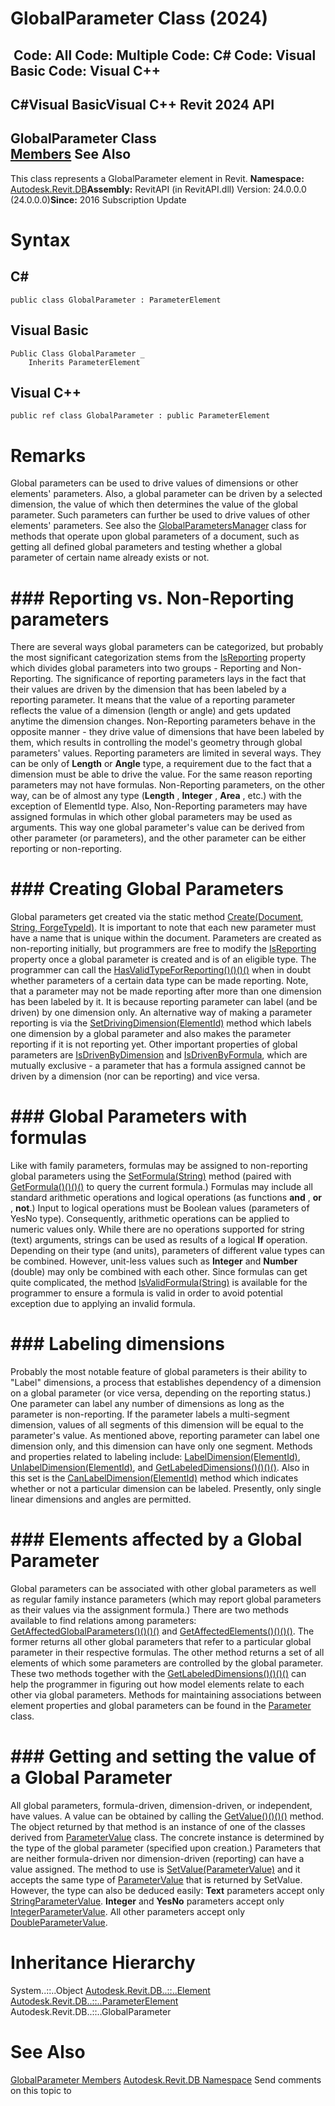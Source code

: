 # GlobalParameter Class (2024)

﻿
 Code: All Code: Multiple Code: C# Code: Visual Basic Code: Visual C++   
---  
C#Visual BasicVisual C++
Revit 2024 API  
---  
GlobalParameter Class  
[Members](f7295d7d-563d-dada-cbb9-7c9303927d0c.md "GlobalParameter Members") See Also  
---  
This class represents a GlobalParameter element in Revit. 
**Namespace:** [Autodesk.Revit.DB](87546ba7-461b-c646-cbb1-2cb8f5bff8b2.md "Autodesk.Revit.DB Namespace")**Assembly:** RevitAPI (in RevitAPI.dll) Version: 24.0.0.0 (24.0.0.0)**Since:** 2016 Subscription Update 
# Syntax
C#  
---  
```text
public class GlobalParameter : ParameterElement
```
  
Visual Basic  
---  
```text
Public Class GlobalParameter _
	Inherits ParameterElement
```
  
Visual C++  
---  
```text
public ref class GlobalParameter : public ParameterElement
```
  
# Remarks
Global parameters can be used to drive values of dimensions or other elements' parameters. Also, a global parameter can be driven by a selected dimension, the value of which then determines the value of the global parameter. Such parameters can further be used to drive values of other elements' parameters.
See also the [GlobalParametersManager](f3af05ec-1f0c-fe86-6708-0a211a40bcda.md "GlobalParametersManager Class") class for methods that operate upon global parameters of a document, such as getting all defined global parameters and testing whether a global parameter of certain name already exists or not. 
# ### Reporting vs. Non-Reporting parameters
There are several ways global parameters can be categorized, but probably the most significant categorization stems from the [IsReporting](41d62d48-8d78-d056-b0ca-9ea4777dc827.md "IsReporting Property") property which divides global parameters into two groups - Reporting and Non-Reporting. The significance of reporting parameters lays in the fact that their values are driven by the dimension that has been labeled by a reporting parameter. It means that the value of a reporting parameter reflects the value of a dimension (length or angle) and gets updated anytime the dimension changes. Non-Reporting parameters behave in the opposite manner \- they drive value of dimensions that have been labeled by them, which results in controlling the model's geometry through global parameters' values.
Reporting parameters are limited in several ways. They can be only of **Length** or **Angle** type, a requirement due to the fact that a dimension must be able to drive the value. For the same reason reporting parameters may not have formulas.
Non-Reporting parameters, on the other way, can be of almost any type (**Length** , **Integer** , **Area** , etc.) with the exception of ElementId type. Also, Non-Reporting parameters may have assigned formulas in which other global parameters may be used as arguments. This way one global parameter's value can be derived from other parameter (or parameters), and the other parameter can be either reporting or non-reporting.
# ### Creating Global Parameters
Global parameters get created via the static method [Create(Document, String, ForgeTypeId)](d3a16d9e-50d0-b1e6-3beb-126356afb73f.md "Create Method"). It is important to note that each new parameter must have a name that is unique within the document. Parameters are created as non-reporting initially, but programmers are free to modify the [IsReporting](41d62d48-8d78-d056-b0ca-9ea4777dc827.md "IsReporting Property") property once a global parameter is created and is of an eligible type. The programmer can call the [HasValidTypeForReporting()()()()](8ec3a25e-018b-8903-01d1-6201531c50a0.md "HasValidTypeForReporting Method") when in doubt whether parameters of a certain data type can be made reporting. Note, that a parameter may not be made reporting after more than one dimension has been labeled by it. It is because reporting parameter can label (and be driven) by one dimension only.
An alternative way of making a parameter reporting is via the [SetDrivingDimension(ElementId)](017b2d21-0ed9-fc04-dd7c-19d78214859d.md "SetDrivingDimension Method") method which labels one dimension by a global parameter and also makes the parameter reporting if it is not reporting yet.
Other important properties of global parameters are [IsDrivenByDimension](201f3932-eece-37b0-be27-3e74ce0c3fb9.md "IsDrivenByDimension Property") and [IsDrivenByFormula](ee9c7baa-47b9-f84d-c2e2-103711fbb756.md "IsDrivenByFormula Property"), which are mutually exclusive - a parameter that has a formula assigned cannot be driven by a dimension (nor can be reporting) and vice versa. 
# ### Global Parameters with formulas
Like with family parameters, formulas may be assigned to non-reporting global parameters using the [SetFormula(String)](7974796f-5771-6640-ce74-0be23eab58d0.md "SetFormula Method") method (paired with [GetFormula()()()()](4fb83945-2484-3709-6036-adfa4f411f28.md "GetFormula Method") to query the current formula.) Formulas may include all standard arithmetic operations and logical operations (as functions **and** , **or** , **not**.) Input to logical operations must be Boolean values (parameters of YesNo type). Consequently, arithmetic operations can be applied to numeric values only. While there are no operations supported for string (text) arguments, strings can be used as results of a logical **If** operation. Depending on their type (and units), parameters of different value types can be combined. However, unit-less values such as **Integer** and **Number** (double) may only be combined with each other. Since formulas can get quite complicated, the method [IsValidFormula(String)](50c83d89-22da-4398-bba8-197345f76192.md "IsValidFormula Method") is available for the programmer to ensure a formula is valid in order to avoid potential exception due to applying an invalid formula.
# ### Labeling dimensions
Probably the most notable feature of global parameters is their ability to "Label" dimensions, a process that establishes dependency of a dimension on a global parameter (or vice versa, depending on the reporting status.) One parameter can label any number of dimensions as long as the parameter is non-reporting. If the parameter labels a multi-segment dimension, values of all segments of this dimension will be equal to the parameter's value. As mentioned above, reporting parameter can label one dimension only, and this dimension can have only one segment. Methods and properties related to labeling include: [LabelDimension(ElementId)](99bc1f7d-82b8-7dc1-9919-e73834bb565c.md "LabelDimension Method"), [UnlabelDimension(ElementId)](b862ea70-8b3a-2800-f434-7163a878deeb.md "UnlabelDimension Method"), and [GetLabeledDimensions()()()()](97d29291-74c4-2da5-2ac5-2fa0c0ac9d0c.md "GetLabeledDimensions Method"). Also in this set is the [CanLabelDimension(ElementId)](be059016-a7dc-6995-0f11-f56f59555183.md "CanLabelDimension Method") method which indicates whether or not a particular dimension can be labeled. Presently, only single linear dimensions and angles are permitted.
# ### Elements affected by a Global Parameter
Global parameters can be associated with other global parameters as well as regular family instance parameters (which may report global parameters as their values via the assignment formula.) There are two methods available to find relations among parameters: [GetAffectedGlobalParameters()()()()](2028f8a1-2691-e921-8a56-882b1e4080f3.md "GetAffectedGlobalParameters Method") and [GetAffectedElements()()()()](c1eb340d-471d-4810-92fe-a2bd6374fc1f.md "GetAffectedElements Method"). The former returns all other global parameters that refer to a particular global parameter in their respective formulas. The other method returns a set of all elements of which some parameters are controlled by the global parameter. These two methods together with the [GetLabeledDimensions()()()()](97d29291-74c4-2da5-2ac5-2fa0c0ac9d0c.md "GetLabeledDimensions Method") can help the programmer in figuring out how model elements relate to each other via global parameters.
Methods for maintaining associations between element properties and global parameters can be found in the [Parameter](333ff41b-e6a7-d959-60bf-c3bfae495581.md "Parameter Class") class.
# ### Getting and setting the value of a Global Parameter
All global parameters, formula-driven, dimension-driven, or independent, have values. A value can be obtained by calling the [GetValue()()()()](56eb0e54-eac4-9b51-3122-e4fb065b63f0.md "GetValue Method") method. The object returned by that method is an instance of one of the classes derived from [ParameterValue](366521ef-ecc2-c3e3-feb5-81b3bbd8df0c.md "ParameterValue Class") class. The concrete instance is determined by the type of the global parameter (specified upon creation.) Parameters that are neither formula-driven nor dimension-driven (reporting) can have a value assigned. The method to use is [SetValue(ParameterValue)](df012c22-6e65-8de5-1057-f15660d02288.md "SetValue Method") and it accepts the same type of [ParameterValue](366521ef-ecc2-c3e3-feb5-81b3bbd8df0c.md "ParameterValue Class") that is returned by SetValue. However, the type can also be deduced easily: **Text** parameters accept only [StringParameterValue](2f79fff4-9773-471a-83f8-5636459bdbe5.md "StringParameterValue Class"). **Integer** and **YesNo** parameters accept only [IntegerParameterValue](14c16038-74bf-205b-ac93-6ffa6274c034.md "IntegerParameterValue Class"). All other parameters accept only [DoubleParameterValue](561ef32b-c3bc-3847-ef2a-27f4a011e650.md "DoubleParameterValue Class"). 
# Inheritance Hierarchy
System..::..Object [Autodesk.Revit.DB..::..Element](eb16114f-69ea-f4de-0d0d-f7388b105a16.md "Element Class") [Autodesk.Revit.DB..::..ParameterElement](2ad60b36-07d6-6aed-62c7-89f388f05ffb.md "ParameterElement Class") Autodesk.Revit.DB..::..GlobalParameter
# See Also
[GlobalParameter Members](f7295d7d-563d-dada-cbb9-7c9303927d0c.md "GlobalParameter Members")
[Autodesk.Revit.DB Namespace](87546ba7-461b-c646-cbb1-2cb8f5bff8b2.md "Autodesk.Revit.DB Namespace")
Send comments on this topic to 